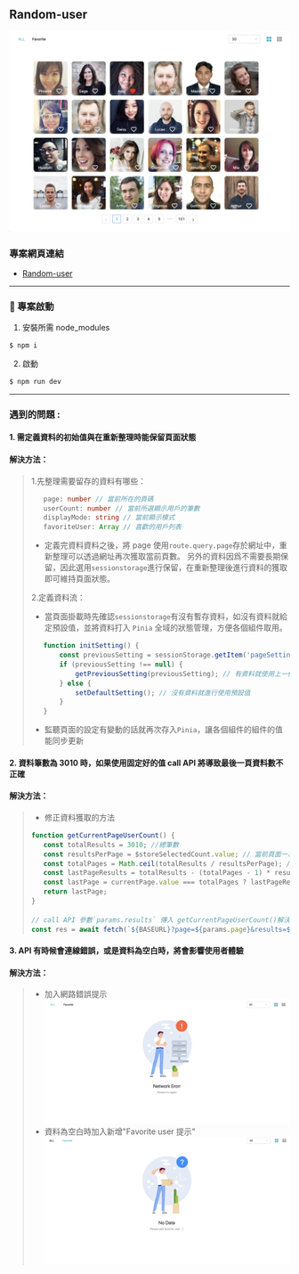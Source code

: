 ## Random-user

![Random-user](public/Random-user.png)

### 專案網頁連結

-   [Random-user](https://random-user-21ee3.web.app/#/)

---

### 🚀 專案啟動

1. 安裝所需 node_modules

```bash
$ npm i
```

2. 啟動

```bash
$ npm run dev
```

---

### 遇到的問題 :

#### 1. 需定義資料的初始值與在重新整理時能保留頁面狀態

#### 解決方法：

> 1.先整理需要留存的資料有哪些：
>
> ```typeScript
>    page: number // 當前所在的頁碼
>    userCount: number // 當前所選顯示用戶的筆數
>    displayMode: string // 當前顯示模式
>    favoriteUser: Array // 喜歡的用戶列表
> ```
>
> -   定義完資料資料之後，將 page 使用`route.query.page`存於網址中，重新整理可以透過網址再次獲取當前頁數。
>     另外的資料因爲不需要長期保留，因此選用`sessionstorage`進行保留，在重新整理後進行資料的獲取即可維持頁面狀態。
>
> 2.定義資料流：
>
> -   當頁面掛載時先確認`sessionstorage`有沒有暫存資料，如沒有資料就給定預設值，並將資料打入 `Pinia` 全域的狀態管理，方便各個組件取用。
>
> ```TypeScript
>    function initSetting() {
>        const previousSetting = sessionStorage.getItem('pageSetting' || 'null');
>        if (previousSetting !== null) {
>            getPreviousSetting(previousSetting); // 有資料就使用上一個設定
>        } else {
>            setDefaultSetting(); // 沒有資料就進行使用預設值
>        }
>    }
> ```
>
> -   監聽頁面的設定有變動的話就再次存入`Pinia`，讓各個組件的組件的值能同步更新

#### 2. 資料筆數為 3010 時，如果使用固定好的值 call API 將導致最後一頁資料數不正確

#### 解決方法：

> -   修正資料獲取的方法
>
> ```TypeScript
> function getCurrentPageUserCount() {
>    const totalResults = 3010; //總筆數
>    const resultsPerPage = $storeSelectedCount.value; // 當前頁面一次顯示幾個User
>    const totalPages = Math.ceil(totalResults / resultsPerPage); // 算出總頁數
>    const lastPageResults = totalResults - (totalPages - 1) * resultsPerPage; // 算出最後一頁的筆數應該為幾個
>    const lastPage = currentPage.value === totalPages ? lastPageResults : resultsPerPage; // 下一頁如果到底的話就使用剛剛得到得 lastPageResults
>    return lastPage;
> }
>
> // call API 參數`params.results` 傳入 getCurrentPageUserCount()解決問題
> const res = await fetch(`${BASEURL}?page=${params.page}&results=${params.results}&seed=TEST`);
> ```

#### 3. API 有時候會連線錯誤，或是資料為空白時，將會影響使用者體驗

#### 解決方法：

> -   加入網路錯誤提示
>     ![Random-user](public/connet-error.png)
> -   資料為空白時加入新增"Favorite user 提示"
>     ![Random-user](public/no-data.png)
